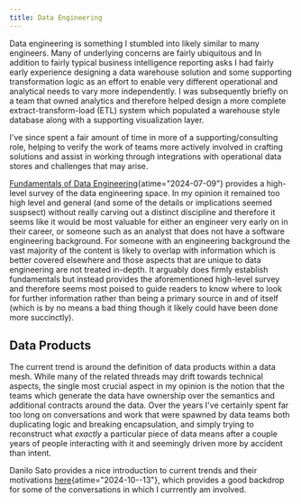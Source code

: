 ```yaml
---
title: Data Engineering
---
```


Data engineering is something I stumbled into likely similar to
many engineers. Many of underlying concerns are fairly ubiquitous and
In addition to fairly typical business intelligence reporting asks
I had fairly early experience designing a data warehouse solution
and some supporting transformation logic as an effort to enable
very different operational and analytical needs to vary more independently.
I was subsequently briefly on a team that owned analytics and therefore
helped design a more complete extract-transform-load (ETL) system which
populated a warehouse style database along with a supporting visualization
layer.

I've since spent a fair amount of time in more of a supporting/consulting
role, helping to verify the work of teams more actively involved in crafting
solutions and assist in working through integrations with operational data
stores and challenges that may arise.

[Fundamentals of Data Engineering](https://learning.oreilly.com/library/view/fundamentals-of-data/9781098108298/ "Fundamentals of Data Engineering"){atime="2024-07-09"}
provides a high-level survey of the data engineering space. In my opinion
it remained too high level and general (and some of the details or
implications seemed suspsect) without really carving out a distinct
discipline and therefore it seems like it would be most valuable for
either an engineer very early on in their career, or someone such as an analyst
that does not have a software engineering background. For someone with
an engineering background the vast majority of the content is likely
to overlap with information which is better covered elsewhere and those
aspects that are unique to data engineering are not treated in-depth.
It arguably does firmly establish fundamentals but instead provides the
aforementioned high-level survey and therefore seems most poised to guide
readers to know where to look for further information rather than being
a primary source in and of itself (which is by no means a bad thing though
it likely could have been done more succinctly).

## Data Products

The current trend is around the definition of data products within a data mesh.
While many of the related threads may drift towards technical aspects, the single
most crucial aspect in my opinion is the notion that the teams which generate
the data have ownership over the semantics and additional contracts around the
data. Over the years I've certainly spent far too long on conversations and work
that were spawned by data teams both duplicating logic and breaking encapsulation,
and simply trying to reconstruct what _exactly_ a particular piece of data means
after a couple years of people interacting with it and seemingly driven more
by accident than intent.

Danilo Sato provides a nice introduction to current trends and their motivations
[here](https://www.infoq.com/presentations/data-products "Architecting for Data Products - InfoQ"){atime="2024-10--13"},
which provides a good backdrop for some of the conversations in which I currrently
am involved.
